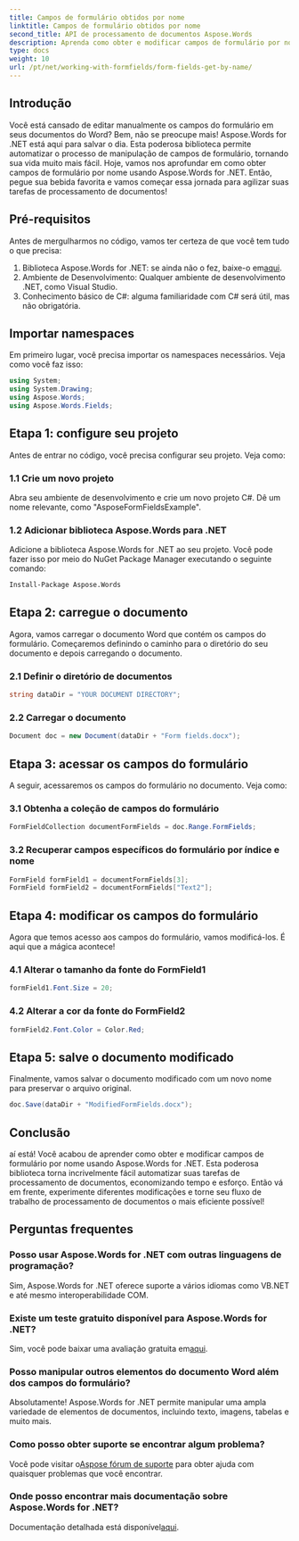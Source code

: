 ```yaml
---
title: Campos de formulário obtidos por nome
linktitle: Campos de formulário obtidos por nome
second_title: API de processamento de documentos Aspose.Words
description: Aprenda como obter e modificar campos de formulário por nome em documentos do Word usando Aspose.Words for .NET com este guia passo a passo detalhado.
type: docs
weight: 10
url: /pt/net/working-with-formfields/form-fields-get-by-name/
---
```

## Introdução

Você está cansado de editar manualmente os campos do formulário em seus documentos do Word? Bem, não se preocupe mais! Aspose.Words for .NET está aqui para salvar o dia. Esta poderosa biblioteca permite automatizar o processo de manipulação de campos de formulário, tornando sua vida muito mais fácil. Hoje, vamos nos aprofundar em como obter campos de formulário por nome usando Aspose.Words for .NET. Então, pegue sua bebida favorita e vamos começar essa jornada para agilizar suas tarefas de processamento de documentos!

## Pré-requisitos

Antes de mergulharmos no código, vamos ter certeza de que você tem tudo o que precisa:

1.  Biblioteca Aspose.Words for .NET: se ainda não o fez, baixe-o em[aqui](https://releases.aspose.com/words/net/).
2. Ambiente de Desenvolvimento: Qualquer ambiente de desenvolvimento .NET, como Visual Studio.
3. Conhecimento básico de C#: alguma familiaridade com C# será útil, mas não obrigatória.

## Importar namespaces

Em primeiro lugar, você precisa importar os namespaces necessários. Veja como você faz isso:

```csharp
using System;
using System.Drawing;
using Aspose.Words;
using Aspose.Words.Fields;
```

## Etapa 1: configure seu projeto

Antes de entrar no código, você precisa configurar seu projeto. Veja como:

### 1.1 Crie um novo projeto

Abra seu ambiente de desenvolvimento e crie um novo projeto C#. Dê um nome relevante, como "AsposeFormFieldsExample".

### 1.2 Adicionar biblioteca Aspose.Words para .NET

Adicione a biblioteca Aspose.Words for .NET ao seu projeto. Você pode fazer isso por meio do NuGet Package Manager executando o seguinte comando:

```bash
Install-Package Aspose.Words
```

## Etapa 2: carregue o documento

Agora, vamos carregar o documento Word que contém os campos do formulário. Começaremos definindo o caminho para o diretório do seu documento e depois carregando o documento.

### 2.1 Definir o diretório de documentos

```csharp
string dataDir = "YOUR DOCUMENT DIRECTORY";
```

### 2.2 Carregar o documento

```csharp
Document doc = new Document(dataDir + "Form fields.docx");
```

## Etapa 3: acessar os campos do formulário

A seguir, acessaremos os campos do formulário no documento. Veja como:

### 3.1 Obtenha a coleção de campos do formulário

```csharp
FormFieldCollection documentFormFields = doc.Range.FormFields;
```

### 3.2 Recuperar campos específicos do formulário por índice e nome

```csharp
FormField formField1 = documentFormFields[3];
FormField formField2 = documentFormFields["Text2"];
```

## Etapa 4: modificar os campos do formulário

Agora que temos acesso aos campos do formulário, vamos modificá-los. É aqui que a mágica acontece!

### 4.1 Alterar o tamanho da fonte do FormField1

```csharp
formField1.Font.Size = 20;
```

### 4.2 Alterar a cor da fonte do FormField2

```csharp
formField2.Font.Color = Color.Red;
```

## Etapa 5: salve o documento modificado

Finalmente, vamos salvar o documento modificado com um novo nome para preservar o arquivo original.

```csharp
doc.Save(dataDir + "ModifiedFormFields.docx");
```

## Conclusão

aí está! Você acabou de aprender como obter e modificar campos de formulário por nome usando Aspose.Words for .NET. Esta poderosa biblioteca torna incrivelmente fácil automatizar suas tarefas de processamento de documentos, economizando tempo e esforço. Então vá em frente, experimente diferentes modificações e torne seu fluxo de trabalho de processamento de documentos o mais eficiente possível!

## Perguntas frequentes

### Posso usar Aspose.Words for .NET com outras linguagens de programação?

Sim, Aspose.Words for .NET oferece suporte a vários idiomas como VB.NET e até mesmo interoperabilidade COM.

### Existe um teste gratuito disponível para Aspose.Words for .NET?

 Sim, você pode baixar uma avaliação gratuita em[aqui](https://releases.aspose.com/).

### Posso manipular outros elementos do documento Word além dos campos do formulário?

Absolutamente! Aspose.Words for .NET permite manipular uma ampla variedade de elementos de documentos, incluindo texto, imagens, tabelas e muito mais.

### Como posso obter suporte se encontrar algum problema?

 Você pode visitar o[Aspose fórum de suporte](https://forum.aspose.com/c/words/8) para obter ajuda com quaisquer problemas que você encontrar.

### Onde posso encontrar mais documentação sobre Aspose.Words for .NET?

 Documentação detalhada está disponível[aqui](https://reference.aspose.com/words/net/).